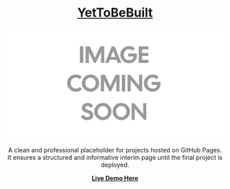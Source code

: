 <div align="center">

# [YetToBeBuilt](https://thatsinewave.github.io/YetToBeBuilt)

![Banner](https://raw.githubusercontent.com/ThatSINEWAVE/YetToBeBuilt/refs/heads/main/.github/SCREENSHOTS/YetToBeBuilt.png)

A clean and professional placeholder for projects hosted on GitHub Pages. It ensures a structured and informative interim page until the final project is deployed.
 
**[Live Demo Here](https://thatsinewave.github.io/YetToBeBuilt)**

</div>
